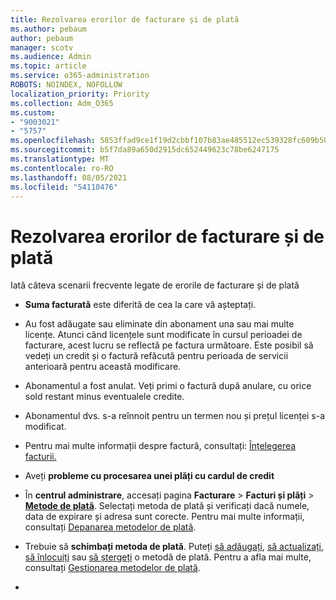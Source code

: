 ```yaml
---
title: Rezolvarea erorilor de facturare și de plată
ms.author: pebaum
author: pebaum
manager: scotv
ms.audience: Admin
ms.topic: article
ms.service: o365-administration
ROBOTS: NOINDEX, NOFOLLOW
localization_priority: Priority
ms.collection: Adm_O365
ms.custom:
- "9003021"
- "5757"
ms.openlocfilehash: 5853ffad9ce1f19d2cbbf107b83ae485512ec539328fc609b507e41e1a22c9e2
ms.sourcegitcommit: b5f7da89a650d2915dc652449623c78be6247175
ms.translationtype: MT
ms.contentlocale: ro-RO
ms.lasthandoff: 08/05/2021
ms.locfileid: "54110476"
---
```

# <a name="resolving-billing-and-payment-errors"></a>Rezolvarea erorilor de facturare și de plată

Iată câteva scenarii frecvente legate de erorile de facturare și de plată

- **Suma facturată** este diferită de cea la care vă așteptați.
- Au fost adăugate sau eliminate din abonament una sau mai multe licențe. Atunci când licențele sunt modificate în cursul perioadei de facturare, acest lucru se reflectă pe factura următoare. Este posibil să vedeți un credit și o factură refăcută pentru perioada de servicii anterioară pentru această modificare.
- Abonamentul a fost anulat. Veți primi o factură după anulare, cu orice sold restant minus eventualele credite.
- Abonamentul dvs. s-a reînnoit pentru un termen nou și prețul licenței s-a modificat.
- Pentru mai multe informații despre factură, consultați: [Înțelegerea facturii.](https://docs.microsoft.com/microsoft-365/commerce/billing-and-payments/understand-your-invoice2)
- Aveți **probleme cu procesarea unei plăți cu cardul de credit**
- În **centrul administrare**, accesați pagina **Facturare**  >  **Facturi și plăți**  >  **[Metode de plată](https://go.microsoft.com/fwlink/p/?linkid=2018806)**. Selectați metoda de plată și verificați dacă numele, data de expirare și adresa sunt corecte. Pentru mai multe informații, consultați [Depanarea metodelor de plată](https://docs.microsoft.com/microsoft-365/commerce/billing-and-payments/manage-payment-methods#troubleshoot-payment-methods).

- Trebuie să **schimbați metoda de plată**. Puteți [să adăugați](https://docs.microsoft.com/microsoft-365/commerce/billing-and-payments/manage-payment-methods?view=o365-worldwide#add-a-payment-method),  [să actualizați](https://docs.microsoft.com/microsoft-365/commerce/billing-and-payments/manage-payment-methods?view=o365-worldwide#update-payment-method-details),  [să înlocuiți](https://docs.microsoft.com/microsoft-365/commerce/billing-and-payments/manage-payment-methods?view=o365-worldwide#replace-a-payment-method) sau [să ștergeți](https://docs.microsoft.com/microsoft-365/commerce/billing-and-payments/manage-payment-methods?view=o365-worldwide#delete-a-payment-method) o metodă de plată. Pentru a afla mai multe, consultați [Gestionarea metodelor de plată](https://docs.microsoft.com/microsoft-365/commerce/billing-and-payments/manage-payment-methods?view=o365-worldwide).
- 